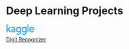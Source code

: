 # Deep Learning Projects



![Kaggle](assets/kaggle-logo.png)  
[Digit Recognizer](Digit%20Recognizer%20(Kaggle))
